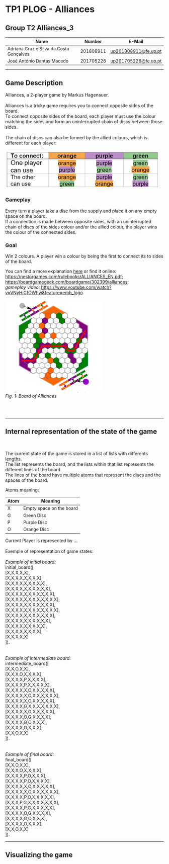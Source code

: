 # TP1 PLOG - Alliances

## Group T2 Alliances_3

| Name                                      | Number    | E-Mail               |
| ----------------------------------------- | --------- | -------------------- |
| Adriana Cruz e Silva da Costa Gonçalves   | 201808911 | up201808911@fe.up.pt |
| José António Dantas Macedo                | 201705226 | up201705226@fe.up.pt |

---

## Game Description
Alliances, a 2-player game by Markus Hagenauer.
<br>
<br>
Alliances is a tricky game requires you to connect opposite sides of
the board.
<br>
To connect opposite sides of the board, 
each player must use the colour matching the sides and form an
uninterrupted chain of discs between those sides.
<br> <br>
The chain of discs can also be formed by the allied colours, which is different for each player:
<br> <br>
![](./images/allied_colours.png)


### Gameplay
Every turn a player take a disc from the supply and place it on any empty space on the board. <br>
If a connection is made between opposite sides,
with an uninterrupted chain of discs of the sides colour and/or the allied colour,
the player wins the colour of the connected sides.

### Goal
Win 2 colours. A player win a colour by being the first to connect its to sides of the board.

You can find a more explanation
[here](./pdf/ALLIANCES_EN.pdf)
or find it online: 
<br>
https://nestorgames.com/rulebooks/ALLIANCES_EN.pdf;
<br>
https://boardgamegeek.com/boardgame/302399/alliances;
<br>
*gameplay video:*
https://www.youtube.com/watch?v=VNyHiCfOWhw&feature=emb_logo.
<br>

![Board](./images/board.png)
<br>
*Fig. 1: Board of Alliances*

<br>
<br>

----
## Internal representation of the state of the game
<br>

The current state of the game is stored in a list of lists with differents lengths. <br>
The list represents the board, and the lists within that list represents the different lines of the board. <br>
The lines of the board have multiple atoms that represent the discs and the spaces of the board. <br>

Atoms meaning:

| Atom | Meaning                         |
| ---- | ------------------------------- |
|  X   | Empty space on the board        |
|  G   | Green Disc                      |
|  P   | Purple Disc                     |
|  O   | Orange Disc                     |

Current Player is represented by ... 
<br><br>
Exemple of representation of game states:
<br>
<br>
*Example of initial board:*<br>
initial_board([<br>
    [X,X,X,X,X],<br>
    [X,X,X,X,X,X,X,X],<br>
    [X,X,X,X,X,X,X,X,X],<br>
    [X,X,X,X,X,X,X,X,X,X],<br>
    [X,X,X,X,X,X,X,X,X,X,X],<br>
    [X,X,X,X,X,X,X,X,X,X,X,X],<br>
    [X,X,X,X,X,X,X,X,X,X,X],<br>
    [X,X,X,X,X,X,X,X,X,X,X,X],<br>
    [X,X,X,X,X,X,X,X,X,X,X],<br>
    [X,X,X,X,X,X,X,X,X,X],<br>
    [X,X,X,X,X,X,X,X,X],<br>
    [X,X,X,X,X,X,X,X],<br>
    [X,X,X,X,X]<br>
]).<br>
<br> <br>
*Example of intermediate board:*<br>
intermediate_board([<br>
    [X,X,O,X,X],<br>
    [X,X,X,O,X,X,X,X],<br>
    [X,X,X,X,P,X,X,X,X],<br>
    [X,X,X,X,P,X,X,X,X,X],<br>
    [X,X,X,X,X,O,X,X,X,X,X],<br>
    [X,X,X,X,X,O,X,X,X,X,X,X],<br>
    [X,X,X,X,X,O,X,X,X,X,X],<br>
    [X,X,X,X,G,X,X,X,X,X,X,X],<br>
    [X,X,X,X,X,G,X,X,X,X,X],<br>
    [X,X,X,X,O,G,X,X,X,X],<br>
    [X,X,X,X,G,O,X,X,X],<br>
    [X,X,X,X,O,X,X,X],<br>
    [X,X,O,X,X]<br>
]).<br>
<br> <br>
*Example of final board:*<br>
final_board([<br>
    [X,X,O,X,X],<br>
    [X,X,X,O,X,X,X,X],<br>
    [X,X,X,X,P,O,X,X,X],<br>
    [X,X,X,X,P,O,X,X,X,X],<br>
    [X,X,X,X,X,O,X,X,X,X,X],<br>
    [X,X,X,X,X,O,X,X,X,X,X,X],<br>
    [X,X,X,X,P,O,X,X,X,X,X],<br>
    [X,X,X,P,G,X,X,X,X,X,X,X],<br>
    [X,X,X,X,P,G,X,X,X,X,X],<br>
    [X,X,X,X,O,G,X,X,X,X],<br>
    [X,X,X,X,G,O,X,X,X],<br>
    [X,X,X,X,O,X,X,X],<br>
    [X,X,O,X,X]<br>
]).<br>

-----
## Visualizing the game
<br>

<br>
